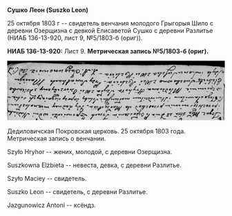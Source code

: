 **Сушко Леон (Suszko Leon)**

25 октября 1803 г -- свидетель венчания молодого Грыгорыя Шило с деревни
Озерщизна с девкой Елисаветой Сушко с деревни Разлитье (НИАБ 136-13-920,
лист 9, №5/1803-б (ориг)).

**НИАБ 136-13-920:** Лист 9. **Метрическая запись №5/1803-б (ориг).**

![](./media/79806073cd300f16576670c3efa5a1bbdf6b34c1.png)

Дедиловичская Покровская церковь. 25 октября 1803 года. Метрическая
запись о венчании.

Szyło Hryhor -- жених, молодой, с деревни Озерщизна.

Suszkowna Elżbieta -- невеста, девка, с деревни Разлитье.

Szyło Maciey -- свидетель.

Suszko Leon -- свидетель, с деревни Разлитье.

Jazgunowicz Antoni -- ксёндз.
